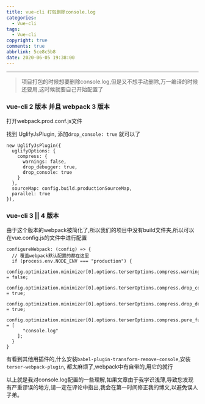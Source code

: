 ```yaml
---
title: vue-cli 打包删除console.log
categories:
  - Vue-cli
tags:
  - Vue-cli
copyright: true
comments: true
abbrlink: 5ce8c5b8
date: 2020-06-05 19:38:00
---
```


<hr style='filter:progid:DXImageTransform.Microsoft.Glow(color=#FF0000,strength=10)' color='#FF0000' size='1' />

> 项目打包的时候想要删除console.log,但是又不想手动删除,万一编译的时候还要用,这时候就要自己开始配置了

<!--more-->

### vue-cli 2 版本 并且 webpack 3 版本

打开webpack.prod.conf.js文件

找到 UglifyJsPlugin, 添加`drop_console: true` 就可以了

```
new UglifyJsPlugin({
  uglifyOptions: {
    compress: {
      warnings: false,
      drop_debugger: true,
      drop_console: true
    }
  },
  sourceMap: config.build.productionSourceMap,
  parallel: true
}),
```

### vue-cli 3 || 4 版本

由于这个版本的webpack被简化了,所以我们的项目中没有build文件夹,所以可以在vue.config.js的文件中进行配置

```
configureWebpack: (config) => {
  // 覆盖webpack默认配置的都在这里
  if (process.env.NODE_ENV === "production") {
    config.optimization.minimizer[0].options.terserOptions.compress.warnings = false;
    config.optimization.minimizer[0].options.terserOptions.compress.drop_console = true;
    config.optimization.minimizer[0].options.terserOptions.compress.drop_debugger = true;
    config.optimization.minimizer[0].options.terserOptions.compress.pure_funcs = [
      "console.log"
    ];
  }
}
```

有看到其他用插件的,什么安装`babel-plugin-transform-remove-console`,安装`terser-webpack-plugin`, 都太麻烦了,webpack中有自带的,用它的就行




以上就是我对console.log配置的一些理解,如果文章由于我学识浅薄,导致您发现有严重谬误的地方,请一定在评论中指出,我会在第一时间修正我的博文,以避免误人子弟。
